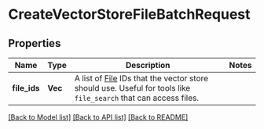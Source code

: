 # CreateVectorStoreFileBatchRequest

## Properties

Name | Type | Description | Notes
------------ | ------------- | ------------- | -------------
**file_ids** | **Vec<String>** | A list of [File](/docs/api-reference/files) IDs that the vector store should use. Useful for tools like `file_search` that can access files. | 

[[Back to Model list]](../README.md#documentation-for-models) [[Back to API list]](../README.md#documentation-for-api-endpoints) [[Back to README]](../README.md)



